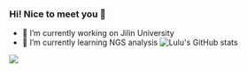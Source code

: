 ### Hi! Nice to meet you 👋

- 🔭 I’m currently working on Jilin University
- 🌱 I’m currently learning NGS analysis
![Lulu's GitHub stats](https://github-readme-stats.vercel.app/api?Crazzy-Rabbitstacklens&show_icons=true&theme=radical)

<img align="center" src="https://github-readme-stats.vercel.app/api/<CARD_TYPE>/?username=<USERNAME>&theme=<THEME_NAME>" />
<!--
**Crazzy-Rabbit/Crazzy-Rabbit** is a ✨ _special_ ✨ repository because its `README.md` (this file) appears on your GitHub profile.

Here are some ideas to get you started:

- 🔭 I’m currently working on Jilin University
- 🌱 I’m currently learning NGS analysis
- 👯 I’m looking to collaborate on ...
- 🤔 I’m looking for help with ...
- 💬 Ask me about ...
- 📫 How to reach me: ...
- 😄 Pronouns: ...
- ⚡ Fun fact: ...

-->
